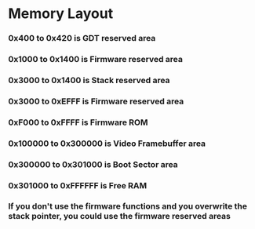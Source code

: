 # Memory Layout
### 0x400 to 0x420 is GDT reserved area
### 0x1000 to 0x1400 is Firmware reserved area
### 0x3000 to 0x1400 is Stack reserved area
### 0x3000 to 0xEFFF is Firmware reserved area
### 0xF000 to 0xFFFF is Firmware ROM
### 0x100000 to 0x300000 is Video Framebuffer area
### 0x300000 to 0x301000 is Boot Sector area
### 0x301000 to 0xFFFFFF is Free RAM
###
### If you don't use the firmware functions and you overwrite the stack pointer, you could use the firmware reserved areas 